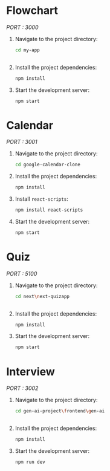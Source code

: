 
# Flowchart
*PORT : 3000*

1. Navigate to the project directory:
    ```sh
    cd my-app
  
    ```

2. Install the project dependencies:
    ```sh
    npm install
    ```


3. Start the development server:
    ```sh
    npm start
    ```






# Calendar
*PORT : 3001*


1. Navigate to the project directory:
    ```sh
    cd google-calendar-clone
    ```

2. Install the project dependencies:
    ```sh
    npm install
    ```

3. Install `react-scripts`:
    ```sh
    npm install react-scripts
    ```

4. Start the development server:
    ```sh
    npm start
    ```


# Quiz
*PORT : 5100*


1. Navigate to the project directory:
    ```sh
    cd next\next-quizapp
  
    ```

2. Install the project dependencies:
    ```sh
    npm install
    ```


3. Start the development server:
    ```sh
    npm start
    ```

# Interview
*PORT : 3002*


1. Navigate to the project directory:
    ```sh
    cd gen-ai-project\frontend\gen-ai
  
    ```

2. Install the project dependencies:
    ```sh
    npm install
    ```


3. Start the development server:
    ```sh
    npm run dev
    ```






